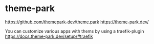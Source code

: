 # theme-park

https://github.com/themepark-dev/theme.park
https://theme-park.dev/

You can customize various apps with thems by using a traefik-plugin https://docs.theme-park.dev/setup/#traefik
